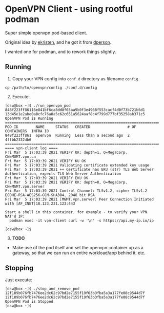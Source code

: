 # OpenVPN Client - using rootful podman

Super simple openvpn pod-based client.

Original idea by [ekristen](https://github.com/ekristen/docker-openvpn-client), 
and he got it from [dperson](https://github.com/dperson/openvpn-client).

I wanted one for podman, and to rework things slightly.

## Running

1. Copy your VPN config into `conf.d` directory as filename `config`.

```
cp /path/to/openvpn/config ./conf.d/config
```

2. Execute:

```
[dsw@box ~]$ ./run_openvpn_pod 
848f223ff86116e841bf6ca8dd8f03aa9b0f3e4968f553cacf4d0f73b721b6d1
13d45e1e2abe0a8cfc76a8a5c62c651a5624aaf8c4f799d777bf35258ab371c5
OpenVPN Pod is Running
=====================================================================================
POD ID        NAME     STATUS   CREATED                 # OF CONTAINERS  INFRA ID
848f223ff861  openvpn  Running  Less than a second ago  2                4ffbb2332db6
=====================================================================================
==== vpn-client log ====
Fri Mar  5 17:03:39 2021 VERIFY OK: depth=1, O=MegaCorp, CN=MGMT.vpn.ca
Fri Mar  5 17:03:39 2021 VERIFY KU OK
Fri Mar  5 17:03:39 2021 Validating certificate extended key usage
Fri Mar  5 17:03:39 2021 ++ Certificate has EKU (str) TLS Web Server Authentication, expects TLS Web Server Authentication
Fri Mar  5 17:03:39 2021 VERIFY EKU OK
Fri Mar  5 17:03:39 2021 VERIFY OK: depth=0, O=MegaCorp, CN=MGMT.vpn.server
Fri Mar  5 17:03:39 2021 Control Channel: TLSv1.2, cipher TLSv1.2 ECDHE-RSA-AES256-GCM-SHA384, 2048 bit RSA
Fri Mar  5 17:03:39 2021 [MGMT.vpn.server] Peer Connection Initiated with [AF_INET]18.123.231.123:443

Start a shell in this container, for example - to verify your VPN NAT'd IP:
  podman exec -it vpn-client curl -w '\n' -s https://api.my-ip.io/ip

[dsw@box ~]$
```

3. **TODO**
  - Make use of the pod itself and set the openvpn container up as a gateway, so that we can run an entire workload/app behind it, etc.

## Stopping

Just execute:

```
[dsw@box ~]$ ./stop_and_remove_pod 
12f189b076fb7476ee2dc62c97bd2e7155f10f63b3fba5a3a177fe08c9544d7f
12f189b076fb7476ee2dc62c97bd2e7155f10f63b3fba5a3a177fe08c9544d7f
OpenVPN Pod is Stopped
[dsw@box ~]$ 
```

